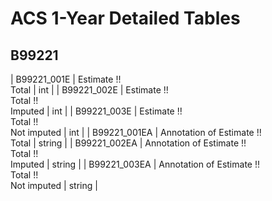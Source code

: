 # ACS 1-Year Detailed Tables

## B99221

| B99221_001E | Estimate !!<br>Total | int |
| B99221_002E | Estimate !!<br>Total !!<br>Imputed | int |
| B99221_003E | Estimate !!<br>Total !!<br>Not imputed | int |
| B99221_001EA | Annotation of Estimate !!<br>Total | string |
| B99221_002EA | Annotation of Estimate !!<br>Total !!<br>Imputed | string |
| B99221_003EA | Annotation of Estimate !!<br>Total !!<br>Not imputed | string |


